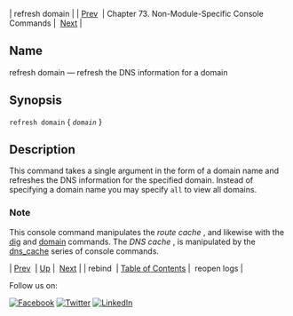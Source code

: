 | refresh domain |
| [Prev](console_commands.rebind.php)  | Chapter 73. Non-Module-Specific Console Commands |  [Next](console_commands.reopen_logs.php) |

<a name="console_commands.refresh_domain"></a>
## Name

refresh domain — refresh the DNS information for a domain

## Synopsis

`refresh domain` { *`domain`* }

<a name="idp13604272"></a>
## Description

This command takes a single argument in the form of a domain name and refreshes the DNS information for the specified domain. Instead of specifying a domain name you may specify `all` to view all domains.

### Note

This console command manipulates the *route cache* , and likewise with the [dig](console_commands.dig.php "dig") and [domain](console_commands.domain.php "domain") commands. The *DNS cache* , is manipulated by the [dns_cache](console_commands.dns_cache.php "dns_cache") series of console commands.

| [Prev](console_commands.rebind.php)  | [Up](console.cmds.ref.php) |  [Next](console_commands.reopen_logs.php) |
| rebind  | [Table of Contents](index.php) |  reopen logs |

Follow us on:

[![Facebook](https://support.messagesystems.com/images/icon-facebook.png)](http://www.facebook.com/messagesystems) [![Twitter](https://support.messagesystems.com/images/icon-twitter.png)](http://twitter.com/#!/MessageSystems) [![LinkedIn](https://support.messagesystems.com/images/icon-linkedin.png)](http://www.linkedin.com/company/message-systems)